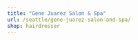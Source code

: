 ```yaml
---
title: "Gene Juarez Salon & Spa"
url: /seattle/gene-juarez-salon-and-spa/
shop: hairdresser
---
```

